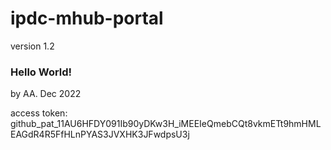 # ipdc-mhub-portal
version 1.2

### Hello World!
by AA. Dec 2022

access token: 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
